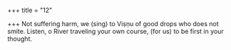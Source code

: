 +++
title = "12"

+++
Not suffering harm, we (sing) to Viṣṇu of good drops who does  not smite.
Listen, o River traveling your own course, (for us) to be first in your  thought.